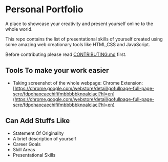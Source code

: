 
# Personal Portfolio

A place to showcase your creativity and present yourself online to the whole world.

This repo contains the list of presentational skills of yourself created using some amazing web creationary tools like HTML,CSS and JavaScript.

Before contributing please read [CONTRIBUTING.md](http://contributing.md) first.


## Tools To make your work easier

- Taking screenshot of the whole webpage:
     Chrome Extension: [https://chrome.google.com/webstore/detail/gofullpage-full-page-scre/fdpohaocaechififmbbbbbknoalclacl?hl=en](https://chrome.google.com/webstore/detail/gofullpage-full-page-scre/fdpohaocaechififmbbbbbknoalclacl?hl=en)
## Can Add Stuffs Like 

- Statement Of Originality
- A brief description of yourself
- Career Goals
- Skill Areas
- Presentational Skills



